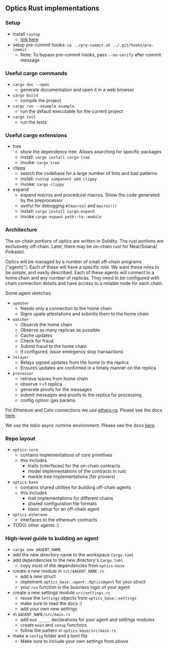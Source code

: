## Optics Rust implementations

### Setup

- install `rustup`
  - [link here](https://rustup.rs/)
- setup pre-commit hooks: `cp ../pre-commit.sh ../.git/hooks/pre-commit`
  - Note: To bypass pre-commit hooks, pass `--no-verify` after commit message

### Useful cargo commands

- `cargo doc --open`
  - generate documentation and open it in a web browser
- `cargo build`
  - compile the project
- `cargo run --example example`
  - run the default executable for the current project
- `cargo test`
  - run the tests

### Useful cargo extensions

- tree
  - show the dependency tree. Allows searching for specific packages
  - install: `cargo install cargo-tree`
  - invoke: `cargo tree`
- clippy
  - search the codebase for a large number of lints and bad patterns
  - install: `rustup component add clippy`
  - invoke: `cargo clippy`
- expand
  - expand macros and procedural macros. Show the code generated by the preprocessor
  - useful for debugging `#[macros]` and `macros!()`
  - install: `cargo install cargo-expand`
  - invoke `cargo expand path::to::module`

### Architecture

The on-chain portions of optics are written in Solidity. The rust portions are
exclusively off-chain. Later, there may be on-chain rust for Near/Solana/
Polkadot.

Optics will be managed by a number of small off-chain programs ("agents"). Each
of these will have a specific role. We want these roles to be simple, and
easily described. Each of these agents will connect to a home chain and any
number of replicas. They need to be configured with chain connection details
and have access to a reliable node for each chain.

Some agent sketches:

- `updater`
  - Needs only a connection to the home chain
  - Signs upate attestations and submits them to the home chain
- `watcher`
  - Observe the home chain
  - Observe as many replicas as possible
  - Cache updates
  - Check for fraud
  - Submit fraud to the home chain
  - if configured, issue emergency stop transactions
- `relayer`
  - Relays signed updates from the home to the replica
  - Ensures updates are confirmed in a timely manner on the replica
- `processor`
  - retrieve leaves from home chain
  - observe >=1 replica
  - generate proofs for the messages
  - submit messages and proofs to the replica for processing
  - config option: gas params

For Ethereum and Celo connections we use
[ethers-rs](https://github.com/gakonst/ethers-rs). Please see the docs
[here](https://docs.rs/ethers/0.2.0/ethers/).

We use the tokio async runtime environment. Please see the docs
[here](https://docs.rs/tokio/1.1.0/tokio/).

### Repo layout

- `optics-core`
  - contains implementations of core primitives
  - this includes
    - traits (interfaces) for the on-chain contracts
    - model implementations of the contracts in rust
    - merkle tree implementations (for provers)
- `optics-base`
  - contains shared utilities for building off-chain agents
  - this includes
    - trait implementations for different chains
    - shared configuration file formats
    - basic setup for an off-chain agent
- `optics-ethereum`
  - interfaces to the ethereum contracts
- TODO: other agents :)

### High-level guide to building an agent

- `cargo new $AGENT_NAME`
- add the new directory name to the workspace `Cargo.toml`
- add dependencies to the new directory's `Cargo.toml`
  - copy most of the dependencies from `optics-base`
- create a new module in `src/$AGENT_NAME.rs`
  - add a new struct
  - implement `optics_base::agent::OpticsAgent` for your struct
  - your `run` function is the business logic of your agent
- create a new settings module `src/settings.rs`
  - reuse the `Settings` objects from `optics_base::settings`
  - make sure to read the docs :)
  - add your own new settings
- in `$AGENT_NAME/src/main.rs`
  - add `mod _____` declarations for your agent and settings modules
  - create `main` and `setup` functions
  - follow the pattern in `optics-base/src/main.rs`
- make a `config` folder and a toml file
  - Make sure to include your own settings from above
